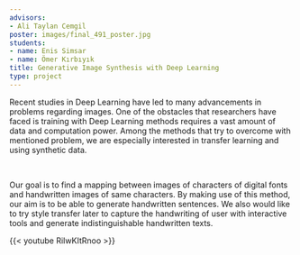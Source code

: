 ```yaml
---
advisors:
- Ali Taylan Cemgil
poster: images/final_491_poster.jpg
students:
- name: Enis Simsar
- name: Ömer Kırbıyık
title: Generative Image Synthesis with Deep Learning
type: project
---
```


Recent studies in Deep Learning have led to many advancements in problems regarding images. One of the obstacles that researchers have faced is training with Deep Learning methods requires a vast amount of data and computation power. Among the methods that try to overcome with mentioned problem, we are especially interested in transfer learning and using synthetic data.  

    

 Our goal is to find a mapping between images of characters of digital fonts and handwritten images of same characters. By making use of this method, our aim is to be able to generate handwritten sentences. We also would like to try style transfer later to capture the handwriting of user with interactive tools and generate indistinguishable handwritten texts.


{{< youtube RiIwKItRnoo >}}